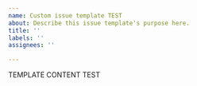 ```yaml
---
name: Custom issue template TEST
about: Describe this issue template's purpose here.
title: ''
labels: ''
assignees: ''

---
```


TEMPLATE CONTENT TEST
